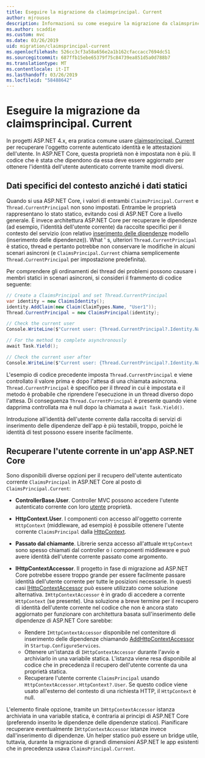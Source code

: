 ```yaml
---
title: Eseguire la migrazione da claimsprincipal. Current
author: mjrousos
description: Informazioni su come eseguire la migrazione da claimsprincipal. Current per recuperare l'identità dell'utente autenticato corrente e le attestazioni in ASP.NET Core.
ms.author: scaddie
ms.custom: mvc
ms.date: 03/26/2019
uid: migration/claimsprincipal-current
ms.openlocfilehash: 526cc3cf3a58a656e2a1b162cfaccacc7694dc51
ms.sourcegitcommit: 687ffb15ebe65379f75c84739ea851d5a0d788b7
ms.translationtype: MT
ms.contentlocale: it-IT
ms.lasthandoff: 03/26/2019
ms.locfileid: "58488642"
---
```

# <a name="migrate-from-claimsprincipalcurrent"></a>Eseguire la migrazione da claimsprincipal. Current

In progetti ASP.NET 4.x, era pratica comune usare [claimsprincipal. Current](/dotnet/api/system.security.claims.claimsprincipal.current) per recuperare l'oggetto corrente autenticato identità e le attestazioni dell'utente. In ASP.NET Core, questa proprietà non è impostata non è più. Il codice che è stata che dipendono da essa deve essere aggiornato per ottenere l'identità dell'utente autenticato corrente tramite modi diversi.

## <a name="context-specific-data-instead-of-static-data"></a>Dati specifici del contesto anziché i dati statici

Quando si usa ASP.NET Core, i valori di entrambi `ClaimsPrincipal.Current` e `Thread.CurrentPrincipal` non sono impostati. Entrambe le proprietà rappresentano lo stato statico, evitando così di ASP.NET Core a livello generale. È invece architettura ASP.NET Core per recuperare le dipendenze (ad esempio, l'identità dell'utente corrente) da raccolte specifici per il contesto del servizio (con relativo [inserimento delle dipendenze](xref:fundamentals/dependency-injection) modello (inserimento delle dipendenze)). What ' s, ulteriori `Thread.CurrentPrincipal` è statico, thread e pertanto potrebbe non conservare le modifiche in alcuni scenari asincroni (e `ClaimsPrincipal.Current` chiama semplicemente `Thread.CurrentPrincipal` per impostazione predefinita).

Per comprendere gli ordinamenti dei thread dei problemi possono causare i membri statici in scenari asincroni, si consideri il frammento di codice seguente:

```csharp
// Create a ClaimsPrincipal and set Thread.CurrentPrincipal
var identity = new ClaimsIdentity();
identity.AddClaim(new Claim(ClaimTypes.Name, "User1"));
Thread.CurrentPrincipal = new ClaimsPrincipal(identity);

// Check the current user
Console.WriteLine($"Current user: {Thread.CurrentPrincipal?.Identity.Name}");

// For the method to complete asynchronously
await Task.Yield();

// Check the current user after
Console.WriteLine($"Current user: {Thread.CurrentPrincipal?.Identity.Name}");
```

L'esempio di codice precedente imposta `Thread.CurrentPrincipal` e viene controllato il valore prima e dopo l'attesa di una chiamata asincrona. `Thread.CurrentPrincipal` è specifico per il *thread* in cui è impostata e il metodo è probabile che riprendere l'esecuzione in un thread diverso dopo l'attesa. Di conseguenza `Thread.CurrentPrincipal` è presente quando viene dapprima controllata ma è null dopo la chiamata a `await Task.Yield()`.

Introduzione all'identità dell'utente corrente dalla raccolta di servizi di inserimento delle dipendenze dell'app è più testabili, troppo, poiché le identità di test possono essere inserite facilmente.

## <a name="retrieve-the-current-user-in-an-aspnet-core-app"></a>Recuperare l'utente corrente in un'app ASP.NET Core

Sono disponibili diverse opzioni per il recupero dell'utente autenticato corrente `ClaimsPrincipal` in ASP.NET Core al posto di `ClaimsPrincipal.Current`:

* **ControllerBase.User**. Controller MVC possono accedere l'utente autenticato corrente con loro [utente](/dotnet/api/microsoft.aspnetcore.mvc.controllerbase.user) proprietà.
* **HttpContext.User**. I componenti con accesso all'oggetto corrente `HttpContext` (middleware, ad esempio) è possibile ottenere l'utente corrente `ClaimsPrincipal` dalla [HttpContext](/dotnet/api/microsoft.aspnetcore.http.httpcontext.user).
* **Passato dal chiamante**. Librerie senza accesso all'attuale `HttpContext` sono spesso chiamati dal controller o i componenti middleware e può avere identità dell'utente corrente passato come argomento.
* **IHttpContextAccessor**. Il progetto in fase di migrazione ad ASP.NET Core potrebbe essere troppo grande per essere facilmente passare identità dell'utente corrente per tutte le posizioni necessarie. In questi casi [IHttpContextAccessor](/dotnet/api/microsoft.aspnetcore.http.ihttpcontextaccessor) può essere utilizzato come soluzione alternativa. `IHttpContextAccessor` è in grado di accedere a corrente `HttpContext` (se presente). Una soluzione a breve termine per il recupero di identità dell'utente corrente nel codice che non è ancora stato aggiornato per funzionare con architettura basata sull'inserimento delle dipendenze di ASP.NET Core sarebbe:

  * Rendere `IHttpContextAccessor` disponibile nel contenitore di inserimento delle dipendenze chiamando [AddHttpContextAccessor](https://github.com/aspnet/Hosting/issues/793) in `Startup.ConfigureServices`.
  * Ottenere un'istanza di `IHttpContextAccessor` durante l'avvio e archiviarlo in una variabile statica. L'istanza viene resa disponibile al codice che in precedenza il recupero dell'utente corrente da una proprietà statica.
  * Recuperare l'utente corrente `ClaimsPrincipal` usando `HttpContextAccessor.HttpContext?.User`. Se questo codice viene usato all'esterno del contesto di una richiesta HTTP, il `HttpContext` è null.

L'elemento finale opzione, tramite un `IHttpContextAccessor` istanza archiviata in una variabile statica, è contraria ai principi di ASP.NET Core (preferendo inserito le dipendenze delle dipendenze statico). Pianificare recuperare eventualmente `IHttpContextAccessor` istanze invece dall'inserimento di dipendenze. Un helper statico può essere un bridge utile, tuttavia, durante la migrazione di grandi dimensioni ASP.NET le app esistenti che in precedenza usava `ClaimsPrincipal.Current`.
